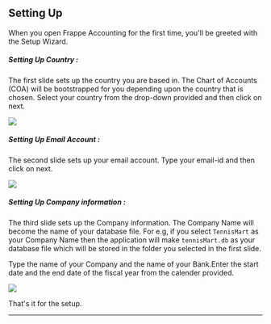<!-- add-next-prev-links -->
## Setting Up

When you open Frappe Accounting for the first time, you'll be greeted with the Setup Wizard.

##### Setting Up Country :
The first slide sets up the country you are based in. The Chart of Accounts (COA) will be bootstrapped for you depending upon the country that is chosen.
Select your country from the drop-down provided and then click on next.

<img  src="/accounting/assets/img/settingup1.png"
      class="screenshot"
/>

##### Setting Up Email Account :
The second slide sets up your email account. Type your email-id and then click on next.

<img  src="/accounting/assets/img/settingup2.png"
      class="screenshot"
/>

##### Setting Up Company information :
The third slide sets up the Company information. The Company Name will become the name of your database file. For e.g, if you select `TennisMart` as your Company Name then the application will make `tennisMart.db` as your database file which will be stored in the folder you selected in the first slide.

Type the name of your Company and the name of your Bank.Enter the start date and the end date of the fiscal year from the calender provided.

<img  src="/accounting/assets/img/settingup3.png"
      class="screenshot"
/>

That's it for the setup.

---

